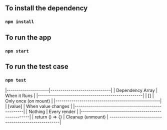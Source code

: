 ## To install the dependency

### `npm install`

## To run the app

### `npm start`

## To run the test case

### `npm test`

|---------------------|------------------------------|
|  Dependency Array   |        When it Runs          |
|----------------------------------------------------|
|  []	              |        Only once (on mount)  |
|----------------------------------------------------|
|  [value]            |    	When value changes       |
|----------------------------------------------------|
|  Nothing	          |        Every render          |
|----------------------------------------------------|
| return () => {}	  |        Cleanup (unmount)     |
-----------------------------------------------------|